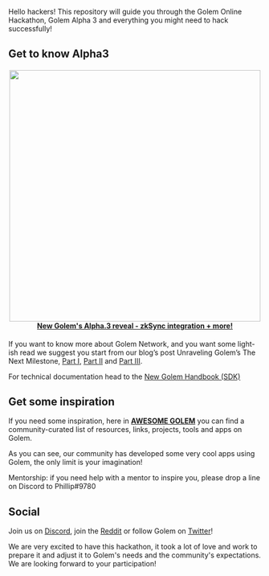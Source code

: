 Hello hackers! This repository will guide you through the Golem Online Hackathon, Golem Alpha 3 and everything you might need to hack successfully!

## Get to know Alpha3

<h4 align="center">
  <a href='https://blog.golemproject.net/new-golem-alpha-iii-reveal/'><img 
      width='500px' 
      alt='' 
      src="https://user-images.githubusercontent.com/35585644/101169712-a4293100-363d-11eb-8efa-489e533a9f3a.png" /></a>
  <br/>
  <a href="https://blog.golemproject.net/new-golem-alpha-iii-reveal/">New Golem's Alpha.3 reveal - zkSync integration + more!</a>
</h4>

If you want to know more about Golem Network, and you want some light-ish read we suggest you start from our blog’s post Unraveling Golem’s The Next Milestone, [Part I](https://blog.golemproject.net/next-milestone/), [Part II](https://blog.golemproject.net/next-milestone-part-ii/) and [Part III](https://blog.golemproject.net/next-milestone-part-iii/).

For technical documentation head to the [New Golem Handbook (SDK)](https://handbook.golem.network)

## Get some inspiration

If you need some inspiration, here in **[AWESOME GOLEM](https://github.com/golemfactory/awesome-golem)** you can find a community-curated list of resources, links, projects, tools and apps on Golem. 

As you can see, our community has developed some very cool apps using Golem, the only limit is your imagination! 

Mentorship: if you need help with a mentor to inspire you, please drop a line on Discord to Phillip#9780 

## Social

Join us on [Discord](https://chat.golem.network/), join the [Reddit](https://www.reddit.com/r/GolemProject) or follow Golem on [Twitter](https://twitter.com/golemproject)!

We are very excited to have this hackathon, it took a lot of love and work to prepare it and adjust it to Golem's needs and the community's expectations. We are looking forward to your participation!

